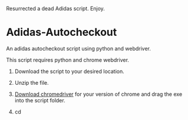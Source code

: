 Resurrected a dead Adidas script. Enjoy.

# Adidas-Autocheckout
An adidas autocheckout script using python and webdriver.

This script requires python and chrome webdriver.

1. Download the script to your desired location.
	
2. Unzip the file.

3. [Download chromedriver](http://chromedriver.chromium.org/downloads) for your version of chrome and drag the exe into the script folder.

4. cd <script folder location>

5. Install dependencies:
	
	pip install requests
		
	pip install selenium
	
6. Edit the config file with your desired credentials.
		
7. Now edit the config file with your desired credentials.
	
8. Run 'python autocheckout.py'
	
9. Login via the CLI.
	
	  username (adidas cart email)
		
	  password (adidas cart password)
		
10. The script will open chrome browser, login, and navigate to the cart. It will ask if you want to continue.
	
11. If so, it will fill in you details automatically.
	
Let it run, and happy cooking!

# Video Tutorial

[![Tutorial](http://img.youtube.com/vi/Xx4EvL177MM/0.jpg)](http://www.youtube.com/watch?v=Xx4EvL177MM)


# To-Do List

1. Discord webhook cart integration
2. Headless mode
